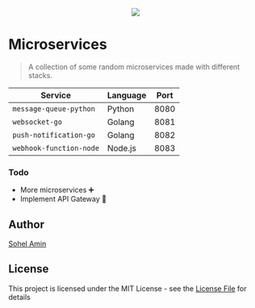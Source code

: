 <p align="center"><img src="https://user-images.githubusercontent.com/1708683/39670167-91261172-5120-11e8-81f1-0d7827fcdab8.png"></p>

# Microservices
> A collection of some random microservices made with different stacks.

|Service                |Language|Port|
|-----------------------|--------|----|
|`message-queue-python` |Python  |8080|
|`websocket-go`         |Golang  |8081|
|`push-notification-go` |Golang  |8082|
|`webhook-function-node`|Node.js |8083|

### Todo
- More microservices :heavy_plus_sign:
- Implement API Gateway :twisted_rightwards_arrows:

## Author
[Sohel Amin](http://sohelamin.com)

## License
This project is licensed under the MIT License - see the [License File](LICENSE) for details
